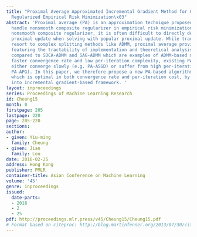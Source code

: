 ```yaml
---
title: "Proximal Average Approximated Incremental Gradient Method for Composite Penalty
  Regularized Empirical Risk Minimization\x03"
abstract: 'Proximal average (PA) is an approximation technique proposed recently to
  handle nonsmooth composite regularizer in empirical risk minimization problem. For
  nonsmooth composite regularizer, it is often difficult to directly derive the corresponding
  proximal update when solving with popular proximal update. While traditional approaches
  resort to complex splitting methods like ADMM, proximal average provides an alternative,
  featuring the tractability of implementation and theoretical analysis. Nevertheless,
  compared to SDCA-ADMM and SAG-ADMM which are examples of ADMM-based methods achieving
  faster convergence rate and low per-iteration complexity, existing PA-based approaches
  either converge slowly (e.g. PA-ASGD) or suffer from high per-iteration cost (e.g.
  PA-APG). In this paper, we therefore propose a new PA-based algorithm called PA-SAGA,
  which is optimal in both convergence rate and per-iteration cost, by incorporating
  into incremental gradient-based framework. '
layout: inproceedings
series: Proceedings of Machine Learning Research
id: Cheung15
month: 0
firstpage: 205
lastpage: 220
page: 205-220
sections: 
author:
- given: Yiu-ming
  family: Cheung
- given: Jian
  family: Lou
date: 2016-02-25
address: Hong Kong
publisher: PMLR
container-title: Asian Conference on Machine Learning
volume: '45'
genre: inproceedings
issued:
  date-parts:
  - 2016
  - 2
  - 25
pdf: http://proceedings.mlr.press/v45/Cheung15/Cheung15.pdf
# Format based on citeproc: http://blog.martinfenner.org/2013/07/30/citeproc-yaml-for-bibliographies/
---
```

